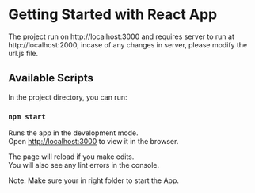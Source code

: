 # Getting Started with React App

The project run on http://localhost:3000 and requires server to run at http://localhost:2000, incase of any changes in server, please modify the url.js file.

## Available Scripts

In the project directory, you can run:

### `npm start`

Runs the app in the development mode.\
Open [http://localhost:3000](http://localhost:3000) to view it in the browser.

The page will reload if you make edits.\
You will also see any lint errors in the console.

Note: Make sure your in right folder to start the App.

